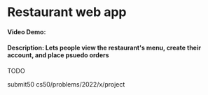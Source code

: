 # Restaurant web app
#### Video Demo:  <URL HERE>
#### Description: Lets people view the restaurant's menu, create their account, and place psuedo orders
TODO

submit50 cs50/problems/2022/x/project